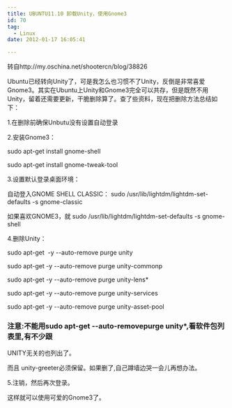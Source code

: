 ```yaml
---
title: UBUNTU11.10 卸载Unity，使用Gnome3
id: 70
tag:
  - Linux
date: 2012-01-17 16:05:41

---
```


<div>

转自http://my.oschina.net/shootercn/blog/38826

Ubuntu已经转向Unity了，可是我怎么也习惯不了Unity，反倒是非常喜爱Gnome3。其实在Ubuntu上Unity和Gnome3完全可以共存，但是既然不用Unity，留着还需要更新，干脆删除算了。查了些资料，现在把删除方法总结如下：

1.在删除前确保Unbutu没有设置自动登录

2.安装Gnome3：

sudo apt-get install gnome-shell

sudo apt-get install gnome-tweak-tool

3.设置默认登录桌面环境：

自动登入GNOME SHELL CLASSIC：
sudo /usr/lib/lightdm/lightdm-set-defaults -s gnome-classic

如果喜欢GNOME3，就
sudo /usr/lib/lightdm/lightdm-set-defaults -s gnome-shell

4.删除Unity：

sudo apt-get  -y --auto-remove purge unity

sudo apt-get -y --auto-remove purge unity-commonp

sudo apt-get -y --auto-remove purge unity-lens*

sudo apt-get -y --auto-remove purge unity-services

sudo apt-get -y --auto-remove purge unity-asset-pool

### 注意:不能用sudo apt-get --auto-removepurge unity*,看软件包列表里,有不少跟

UNITY无关的也列出了。

而且 unity-greeter必须保留。如果删了,自己蹲墙边哭一会儿再想办法。

5.注销，然后再次登录。

这样就可以使用可爱的Gnome3了。

</div>